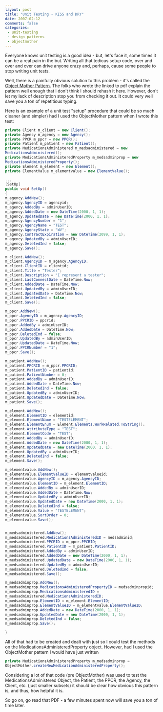 ```yaml
---
layout: post
title: "Unit Testing - KISS and DRY"
date: 2007-02-12
comments: false
categories:
 - unit-testing
 - design patterns
 - objectmother
---
```

Everyone knows unit testing is a good idea - but, let's face it, some times it
can be a real pain in the but. Writing all that tedious setup code, over and
over and over can drive anyone crazy and, perhaps, cause some people to stop
writing unit tests.

Well, there is a painfully obvious solution to this problem - it's called the
[Object Mother Pattern](http://www.agilealliance.org/show/910). The folks who
wrote the linked to pdf explain the pattern well enough that I don't think I
should rehash it here. However, don't let my lack of description stop you from
checking it out. It could very well save you a ton of repetitious typing.

Here is an example of a unit test "setup" procedure that could be so much
cleaner (and simpler) had I used the ObjectMother pattern when I wrote this
test:

```c#
private Client m_client = new Client();
private Agency m_agency = new Agency();
private PPCR m_ppcr = new PPCR();
private Patient m_patient = new Patient();
private MedicationsAdministered m_medsadministered = new
MedicationsAdministered();
private MedicationsAdministeredProperty m_medsadminprop = new
MedicationsAdministeredProperty();
private Element m_element = new Element();
private ElementValue m_elementvalue = new ElementValue();

...
[SetUp]
public void SetUp()
{
m_agency.AddNew();
m_agency.AgencyID = agencyid;
m_agency.AddedBy = adminUserID;
m_agency.AddedDate = new DateTime(2000, 1, 1);
m_agency.UpdatedDate = new DateTime(2000, 1, 1);
m_agency.AgencyNumber = "1";
m_agency.AgencyName = "TEST";
m_agency.AgencyState = "WV";
m_agency.ContractExpiration = new DateTime(2099, 1, 1);
m_agency.UpdatedBy = adminUserID;
m_agency.DeletedInd = false;
m_agency.Save();

m_client.AddNew();
m_client.AgencyID = m_agency.AgencyID;
m_client.ClientID = clientid;
m_client.Title = "Tester";
m_client.Description = "I represent a tester";
m_client.LastConnectDate = DateTime.Now;
m_client.AddedDate = DateTime.Now;
m_client.UpdatedBy = adminUserID;
m_client.UpdatedDate = DateTime.Now;
m_client.DeletedInd = false;
m_client.Save();

m_ppcr.AddNew();
m_ppcr.AgencyID = m_agency.AgencyID;
m_ppcr.PPCRID = ppcrid;
m_ppcr.AddedBy = adminUserID;
m_ppcr.AddedDate = DateTime.Now;
m_ppcr.DeletedInd = false;
m_ppcr.UpdatedBy = adminUserID;
m_ppcr.UpdatedDate = DateTime.Now;
m_ppcr.PPCRNumber = "1";
m_ppcr.Save();

m_patient.AddNew();
m_patient.PPCRID = m_ppcr.PPCRID;
m_patient.PatientID = patientid;
m_patient.PatientNumber = 0;
m_patient.AddedBy = adminUserID;
m_patient.AddedDate = DateTime.Now;
m_patient.DeletedInd = false;
m_patient.UpdatedBy = adminUserID;
m_patient.UpdatedDate = DateTime.Now;
m_patient.Save();

m_element.AddNew();
m_element.ElementID = elementid;
m_element.ElementName = "TESTELEMENT";
m_element.ElementEnum = Element.Elements.WorkRelated.ToString();
m_element.AttributeType = "TEST";
m_element.ElementCode = "TEST";
m_element.AddedBy = adminUserID;
m_element.AddedDate = new DateTime(2000, 1, 1);
m_element.UpdatedDate = new DateTime(2000, 1, 1);
m_element.UpdatedBy = adminUserID;
m_element.DeletedInd = false;
m_element.Save();

m_elementvalue.AddNew();
m_elementvalue.ElementValueID = elementvalueid;
m_elementvalue.AgencyID = m_agency.AgencyID;
m_elementvalue.ElementID = m_element.ElementID;
m_elementvalue.AddedBy = adminUserID;
m_elementvalue.AddedDate = DateTime.Now;
m_elementvalue.UpdatedBy = adminUserID;
m_elementvalue.UpdatedDate = new DateTime(2000, 1, 1);
m_elementvalue.DeletedInd = false;
m_elementvalue.Value = "TESTELEMENT";
m_elementvalue.SortOrder = 0;
m_elementvalue.Save();


m_medsadministered.AddNew();
m_medsadministered.MedicationsAdministeredID = medsadminid;
m_medsadministered.PPCRID = m_ppcr.PPCRID;
m_medsadministered.PatientID = m_patient.PatientID;
m_medsadministered.AddedBy = adminUserID;
m_medsadministered.AddedDate = new DateTime(2000, 1, 1);
m_medsadministered.UpdatedDate = new DateTime(2000, 1, 1);
m_medsadministered.UpdatedBy = adminUserID;
m_medsadministered.DeletedInd = false;
m_medsadministered.Save();

m_medsadminprop.AddNew();
m_medsadminprop.MedicationsAdministeredPropertyID = medsadminpropid;
m_medsadminprop.MedicationsAdministeredID =
m_medsadministered.MedicationsAdministeredID;
m_medsadminprop.ElementID = m_element.ElementID;
m_medsadminprop.ElementValueID = m_elementvalue.ElementValueID;
m_medsadminprop.AddedDate = new DateTime(2000, 1, 1);
m_medsadminprop.UpdatedDate = new DateTime(2000, 1, 1);
m_medsadminprop.DeletedInd = false;
m_medsadminprop.Save();

}

```


All of that had to be created and dealt with just so I could test the methods
on the MedicationsAdministeredProperty object. However, had I used the
ObjectMother pattern I would have just written

```c#
private MedicationsAdministeredProperty m_medsadminprop =
ObjectMother.createNewMedicationAdministeredProperty();

```


Considering a lot of that code (pre ObjectMother) was used to test the
MedicationsAdministered Object, the Patient, the PPCR, the Agency, the Client,
etc. (just smaller subsets) it should be clear how obvious this pattern is,
and thus, how helpful it is.

So go on, go read that PDF - a few minutes spent now will save you a ton of
time later.

